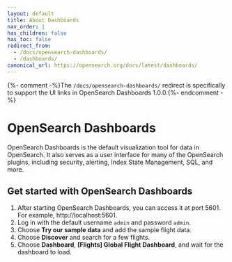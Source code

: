 ```yaml
---
layout: default
title: About Dashboards
nav_order: 1
has_children: false
has_toc: false
redirect_from:
  - /docs/opensearch-dashboards/
  - /dashboards/
canonical_url: https://opensearch.org/docs/latest/dashboards/
---
```


{%- comment -%}The `/docs/opensearch-dashboards/` redirect is specifically to support the UI links in OpenSearch Dashboards 1.0.0.{%- endcomment -%}

# OpenSearch Dashboards

OpenSearch Dashboards is the default visualization tool for data in OpenSearch. It also serves as a user interface for many of the OpenSearch plugins, including security, alerting, Index State Management, SQL, and more.


## Get started with OpenSearch Dashboards

1. After starting OpenSearch Dashboards, you can access it at port 5601. For example, http://localhost:5601.
1. Log in with the default username `admin` and password `admin`.
1. Choose **Try our sample data** and add the sample flight data.
1. Choose **Discover** and search for a few flights.
1. Choose **Dashboard**, **[Flights] Global Flight Dashboard**, and wait for the dashboard to load.
